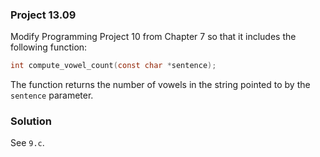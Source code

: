 ### Project 13.09

Modify Programming Project 10 from Chapter 7 so that it includes the following
function:

```c
int compute_vowel_count(const char *sentence);
```

The function returns the number of vowels in the string pointed to by the
`sentence` parameter.

### Solution
See `9.c`.
